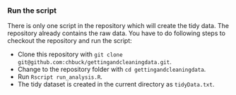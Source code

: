 
### Run the script

There is only one script in the repository which will create the tidy data. The repository already contains the raw data. You have to do following steps to checkout the repository and run the script: 

- Clone this repository with `git clone git@github.com:chbuck/gettingandcleaningdata.git`.
- Change to the repository folder with `cd gettingandcleaningdata`.
- Run `Rscript run_analysis.R`.
- The tidy dataset is created in the current directory as `tidyData.txt`.
